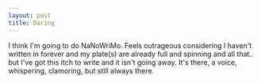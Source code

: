 ```yaml
---
layout: post
title: Daring
---
```


I think I'm going to do NaNoWriMo. Feels outrageous considering I haven't written in forever and my plate(s) are already full and spinning and all that.. but I've got this itch to write and it isn't going away. It's there, a voice, whispering, clamoring, but still always there. 

